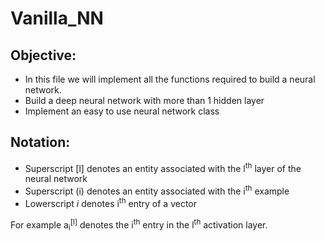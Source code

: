 # Vanilla_NN

## Objective:

  - In this file we will implement all the functions required to build a neural network.
  - Build a deep neural network with more than 1 hidden layer
  - Implement an easy to use neural network class
  
## Notation:
  - Superscript [l] denotes an entity associated with the l<sup>th</sup> layer of the neural network
  - Superscript (i) denotes an entity associated with the i<sup>th</sup> example
  - Lowerscript <i>i</i> denotes i<sup>th</sup> entry of a vector
  
  For example a<sub>i</sub><sup>[l]</sup> denotes the i<sup>th</sup> entry in the l<sup>th</sup> activation layer.
